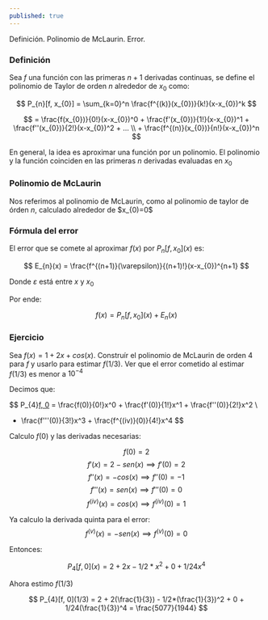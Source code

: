 ```yaml
---
published: true
---
```

Definición. Polinomio de McLaurin. Error.

### Definición

Sea $f$ una función con las primeras $n+1$ derivadas continuas, se define el polinomio de Taylor de orden $n$ alrededor de $x_{0}$ como:

$$ P_{n}[f, x_{0}] = \sum_{k=0}^n \frac{f^{(k)}(x_{0})}{k!}(x-x_{0})^k $$

$$ = \frac{f(x_{0})}{0!}(x-x_{0})^0 + \frac{f'(x_{0})}{1!}(x-x_{0})^1 + \frac{f''(x_{0})}{2!}(x-x_{0})^2 + ... \\ + \frac{f^{(n)}(x_{0})}{n!}(x-x_{0})^n $$

En general, la idea es aproximar una función por un polinomio.
El polinomio y la función coinciden en las primeras $n$ derivadas evaluadas en $x_{0}$

### Polinomio de McLaurin

Nos referimos al polinomio de McLaurin, como al polinomio de taylor de órden $n$, calculado alrededor de $x_{0)=0$

### Fórmula del error

El error que se comete al aproximar $f(x)$ por $P_{n}[f, x_{0}](x)$ es:

$$ E_{n}(x) = \frac{f^{(n+1)}(\varepsilon)}{(n+1)!}(x-x_{0})^{n+1} $$

Donde $\varepsilon$ está entre $x$ y $x_{0}$

Por ende:

$$ f(x)= P_{n}[f, x_{0}](x) + E_{n}(x) $$

### Ejercicio

Sea $f(x)=1+2x+cos(x)$. Construír el polinomio de McLaurin de orden 4 para $f$ y usarlo para estimar $f(1/3)$. Ver que el error cometido al estimar $f(1/3)$ es menor a $10^{-4}$

Decimos que:

$$ P_{4}[f, 0](x) = \frac{f(0)}{0!}x^0 + \frac{f'(0)}{1!}x^1 + \frac{f''(0)}{2!}x^2 \\
+ \frac{f'''(0)}{3!}x^3 + \frac{f^{(iv)}(0)}{4!}x^4 $$

Calculo $f(0)$ y las derivadas necesarias:

$$ f(0)=2 $$
$$ f'(x)=2-sen(x) \implies f'(0)=2 $$
$$ f''(x)=-cos(x) \implies f''(0)=-1 $$
$$ f'''(x)=sen(x) \implies f'''(0)=0 $$
$$ f^{(iv)}(x)=cos(x) \implies f^{(iv)}(0)=1 $$

Ya calculo la derivada quinta para el error:
$$ f^{(v)}(x)=-sen(x) \implies f^{(v)}(0)=0 $$

Entonces:

$$ P_{4}[f, 0](x) = 2 + 2x - 1/2*x^2 + 0 + 1/24x^4 $$

Ahora estimo $f(1/3)$

$$ P_{4}[f, 0](1/3) = 2 + 2(\frac{1}{3}) - 1/2*(\frac{1}{3})^2 + 0 + 1/24(\frac{1}{3})^4 = \frac{5077}{1944} $$














